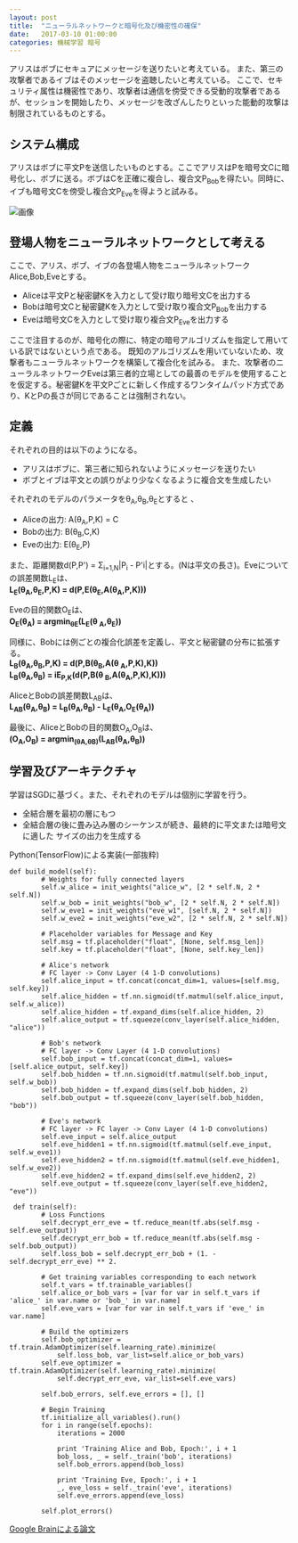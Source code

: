 ```yaml
---
layout: post
title:  "ニューラルネットワークと暗号化及び機密性の確保"
date:   2017-03-10 01:00:00
categories: 機械学習 暗号
---
```

アリスはボブにセキュアにメッセージを送りたいと考えている。
また、第三の攻撃者であるイブはそのメッセージを盗聴したいと考えている。
ここで、セキュリティ属性は機密性であり、攻撃者は通信を傍受できる受動的攻撃者であるが、セッションを開始したり、メッセージを改ざんしたりといった能動的攻撃は制限されているものとする。


## システム構成
アリスはボブに平文Pを送信したいものとする。ここでアリスはPを暗号文Cに暗号化し、ボブに送る。ボブはCを正確に複合し、複合文P<sub>Bob</sub>を得たい。同時に、イブも暗号文Cを傍受し複合文P<sub>Eve</sub>を得ようと試みる。  

![画像](https://raw.githubusercontent.com/nocotan/nocotan.github.io/master/images/neuralcrypto.png)

## 登場人物をニューラルネットワークとして考える
ここで、アリス、ボブ、イブの各登場人物をニューラルネットワークAlice,Bob,Eveとする。

* Aliceは平文Pと秘密鍵Kを入力として受け取り暗号文Cを出力する
* Bobは暗号文Cと秘密鍵Kを入力として受け取り複合文P<sub>Bob</sub>を出力する
* Eveは暗号文Cを入力として受け取り複合文P<sub>Eve</sub>を出力する

ここで注目するのが、暗号化の際に、特定の暗号アルゴリズムを指定して用いている訳ではないという点である。
既知のアルゴリズムを用いていないため、攻撃者もニューラルネットワークを構築して複合化を試みる。
また、攻撃者のニューラルネットワークEveは第三者的立場としての最善のモデルを使用することを仮定する。秘密鍵Kを平文Pごとに新しく作成するワンタイムパッド方式であり、KとPの長さが同じであることは強制されない。

## 定義

それぞれの目的は以下のようになる。

* アリスはボブに、第三者に知られないようにメッセージを送りたい
* ボブとイブは平文との誤りがより少なくなるように複合文を生成したい

それぞれのモデルのパラメータをθ<sub>A</sub>,θ<sub>B</sub>,θ<sub>E</sub>とすると
、

* Aliceの出力: A(θ<sub>A</sub>,P,K) = C
* Bobの出力: B(θ<sub>B</sub>,C,K)
* Eveの出力: E(θ<sub>E</sub>,P)

また、距離関数d(P,P') = Σ<sub>i=1,N</sub>|P<sub>i</sub> - P'</sub>i</sub>|とする。(Nは平文の長さ)。Eveについての誤差関数L<sub>E</sub>は、  
**L<sub>E</sub>(θ<sub>A</sub>,θ<sub>E</sub>,P,K) = d(P,E(θ<sub>E</sub>,A(θ<sub>A</sub>,P,K)))**  

Eveの目的関数O<sub>E</sub>は、  
**O<sub>E</sub>(θ<sub>A</sub>) = argmin<sub>θE</sub>(L<sub>E</sub>(θ
<sub>A</sub>,θ<sub>E</sub>))**  

同様に、Bobには例ごとの複合化誤差を定義し、平文と秘密鍵の分布に拡張する。  
**L<sub>B</sub>(θ<sub>A</sub>,θ<sub>B</sub>,P,K) = d(P,B(θ<sub>B</sub>,A(θ
<sub>A</sub>,P,K),K))**  
**L<sub>B</sub>(θ<sub>A</sub>,θ<sub>B</sub>) = iE<sub>P,K</sub>(d(P,B(θ
<sub>B</sub>,A(θ<sub>A</sub>,P,K),K)))**  

AliceとBobの誤差関数L<sub>AB</sub>は、  
**L<sub>AB</sub>(θ<sub>A</sub>,θ<sub>B</sub>) = L<sub>B</sub>(θ<sub>A</sub>,θ<sub>B</sub>) - L<sub>E</sub>(θ<sub>A</sub>,O<sub>E</sub>(θ<sub>A</sub>))**  

最後に、AliceとBobの目的関数O<sub>A</sub>,O<sub>B</sub>は、  
**(O<sub>A</sub>,O<sub>B</sub>) = argmin<sub>(θA,θB)</sub>(L<sub>AB</sub>(θ<sub>A</sub>,θ<sub>B</sub>))**

## 学習及びアーキテクチャ
学習はSGDに基づく。また、それぞれのモデルは個別に学習を行う。
* 全結合層を最初の層にもつ
* 全結合層の後に畳み込み層のシーケンスが続き、最終的に平文または暗号文に適した
  サイズの出力を生成する

Python(TensorFlow)による実装(一部抜粋)
```
def build_model(self):
        # Weights for fully connected layers
        self.w_alice = init_weights("alice_w", [2 * self.N, 2 * self.N])
        self.w_bob = init_weights("bob_w", [2 * self.N, 2 * self.N])
        self.w_eve1 = init_weights("eve_w1", [self.N, 2 * self.N])
        self.w_eve2 = init_weights("eve_w2", [2 * self.N, 2 * self.N])

        # Placeholder variables for Message and Key
        self.msg = tf.placeholder("float", [None, self.msg_len])
        self.key = tf.placeholder("float", [None, self.key_len])

        # Alice's network
        # FC layer -> Conv Layer (4 1-D convolutions)
        self.alice_input = tf.concat(concat_dim=1, values=[self.msg, self.key])
        self.alice_hidden = tf.nn.sigmoid(tf.matmul(self.alice_input, self.w_alice))
        self.alice_hidden = tf.expand_dims(self.alice_hidden, 2)
        self.alice_output = tf.squeeze(conv_layer(self.alice_hidden, "alice"))

        # Bob's network
        # FC layer -> Conv Layer (4 1-D convolutions)
        self.bob_input = tf.concat(concat_dim=1, values=[self.alice_output, self.key])
        self.bob_hidden = tf.nn.sigmoid(tf.matmul(self.bob_input, self.w_bob))
        self.bob_hidden = tf.expand_dims(self.bob_hidden, 2)
        self.bob_output = tf.squeeze(conv_layer(self.bob_hidden, "bob"))

        # Eve's network
        # FC layer -> FC layer -> Conv Layer (4 1-D convolutions)
        self.eve_input = self.alice_output
        self.eve_hidden1 = tf.nn.sigmoid(tf.matmul(self.eve_input, self.w_eve1))
        self.eve_hidden2 = tf.nn.sigmoid(tf.matmul(self.eve_hidden1, self.w_eve2))
        self.eve_hidden2 = tf.expand_dims(self.eve_hidden2, 2)
        self.eve_output = tf.squeeze(conv_layer(self.eve_hidden2, "eve"))

 def train(self):
        # Loss Functions
        self.decrypt_err_eve = tf.reduce_mean(tf.abs(self.msg - self.eve_output))
        self.decrypt_err_bob = tf.reduce_mean(tf.abs(self.msg - self.bob_output))
        self.loss_bob = self.decrypt_err_bob + (1. - self.decrypt_err_eve) ** 2.

        # Get training variables corresponding to each network
        self.t_vars = tf.trainable_variables()
        self.alice_or_bob_vars = [var for var in self.t_vars if 'alice_' in var.name or 'bob_' in var.name]
        self.eve_vars = [var for var in self.t_vars if 'eve_' in var.name]

        # Build the optimizers
        self.bob_optimizer = tf.train.AdamOptimizer(self.learning_rate).minimize(
            self.loss_bob, var_list=self.alice_or_bob_vars)
        self.eve_optimizer = tf.train.AdamOptimizer(self.learning_rate).minimize(
            self.decrypt_err_eve, var_list=self.eve_vars)

        self.bob_errors, self.eve_errors = [], []

        # Begin Training
        tf.initialize_all_variables().run()
        for i in range(self.epochs):
            iterations = 2000

            print 'Training Alice and Bob, Epoch:', i + 1
            bob_loss, _ = self._train('bob', iterations)
            self.bob_errors.append(bob_loss)

            print 'Training Eve, Epoch:', i + 1
            _, eve_loss = self._train('eve', iterations)
            self.eve_errors.append(eve_loss)

        self.plot_errors()
```

[Google Brainによる論文](https://arxiv.org/pdf/1610.06918.pdf)

